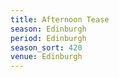 ```yaml
---
title: Afternoon Tease
season: Edinburgh
period: Edinburgh
season_sort: 420
venue: Edinburgh
---
```



